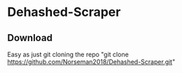 # Dehashed-Scraper
## Download
Easy as just git cloning the repo
"git clone https://github.com/Norseman2018/Dehashed-Scraper.git"
